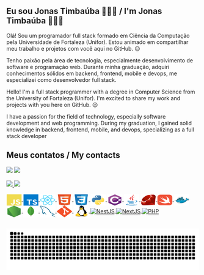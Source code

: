 ## Eu sou Jonas Timbaúba 🤠🖖🏽 / I'm Jonas Timbaúba 🤠🖖🏽

<p> Olá! Sou um programador full stack formado em Ciência da Computação pela Universidade de Fortaleza (Unifor). Estou animado em compartilhar meu trabalho e projetos com você aqui no GitHub. 😉 <p>
<p> Tenho paixão pela área de tecnologia, especialmente desenvolvimento de software e programação web. Durante minha graduação, adquiri conhecimentos sólidos em backend, frontend, mobile e devops, me especializei como desenvolvedor full stack. <p>

<p> Hello! I'm a full stack programmer with a degree in Computer Science from the University of Fortaleza (Unifor). I'm excited to share my work and projects with you here on GitHub. 😉 </p>
<p> I have a passion for the field of technology, especially software development and web programming. During my graduation, I gained solid knowledge in backend, frontend, mobile, and devops, specializing as a full stack developer </p>

<h2>Meus contatos / My contacts</h2>
<div>
 <a href="https://www.linkedin.com/in/jonas-timba%C3%BAba-0357b21b8/" target="_blank"><img src="https://img.shields.io/badge/-LinkedIn-%230077B5?style=for-the-badge&logo=linkedin&logoColor=white" target="_blank"></a> 
 <a href="https://linktr.ee/jonastb" target="_blank"><img src="https://img.shields.io/badge/-WhatsApp-%2325D366?style=for-the-badge&logo=whatsapp&logoColor=white" target="_blank"></a>
</div>
<br/>

 <div>
  <a href="https://github.com/JonasTB">
  <img height="180em" src="https://github-readme-stats.vercel.app/api?username=JonasTB&show_icons=true&theme=omni&include_all_commits=true&count_private=true"/>
  <img height="180em" src="https://github-readme-stats.vercel.app/api/top-langs/?username=JonasTB&layout=compact&langs_count=16&theme=omni"/>
<div>
<div style="display: inline_block"><br>
  <img align="center" alt="Js" height="30" width="40" src="https://raw.githubusercontent.com/devicons/devicon/master/icons/javascript/javascript-plain.svg">
  <img align="center" alt="Ts" height="30" width="40" src="https://raw.githubusercontent.com/devicons/devicon/master/icons/typescript/typescript-plain.svg">
  <img align="center" alt="React" height="30" width="40" src="https://raw.githubusercontent.com/devicons/devicon/master/icons/react/react-original.svg">
  <img align="center" alt="HTML" height="30" width="40" src="https://raw.githubusercontent.com/devicons/devicon/master/icons/html5/html5-original.svg">
  <img align="center" alt="CSS" height="30" width="40" src="https://raw.githubusercontent.com/devicons/devicon/master/icons/css3/css3-original.svg">
  <img align="center" alt="Python" height="30" width="40" src="https://raw.githubusercontent.com/devicons/devicon/master/icons/python/python-original.svg">
  <img align="center" alt="Csharp" height="30" width="40" src="https://raw.githubusercontent.com/devicons/devicon/master/icons/csharp/csharp-original.svg">
  <img align="center" alt="Java" height="30" width="40" src="https://raw.githubusercontent.com/devicons/devicon/master/icons/java/java-original.svg">
 <img align="center" alt="Ruby" height="30" width="40" src="https://raw.githubusercontent.com/devicons/devicon/master/icons/ruby/ruby-original.svg">
 <img align="center" alt="Swift" height="30" width="40" src="https://raw.githubusercontent.com/devicons/devicon/master/icons/swift/swift-original.svg">
 <img align="center" alt="Docker" height="30" width="40" src="https://raw.githubusercontent.com/devicons/devicon/master/icons/docker/docker-original.svg">
 <img align="center" alt="NodeJS" height="30" width="40" src="https://raw.githubusercontent.com/devicons/devicon/master/icons/nodejs/nodejs-original.svg">
 <img align="center" alt="MongoDB" height="30" width="40" src="https://raw.githubusercontent.com/devicons/devicon/master/icons/mongodb/mongodb-original.svg">
 <img align="center" alt="MySQL" height="30" width="40" src="https://raw.githubusercontent.com/devicons/devicon/master/icons/mysql/mysql-original.svg">
 <img align="center" alt="Git" height="30" width="40" src="https://raw.githubusercontent.com/devicons/devicon/master/icons/git/git-original.svg">
 <img align="center" alt="Linux" height="30" width="40" src="https://raw.githubusercontent.com/devicons/devicon/master/icons/linux/linux-original.svg">
<img align="center" alt="NestJS" height="30" width="40" src="https://raw.githubusercontent.com/nestjs/nest/master/assets/logo-icon.svg">
<img align="center" alt="NextJS" height="30" width="40" src="https://raw.githubusercontent.com/vercel/vercel/main/packages/next/assets/next-logo.svg">
 <img align="center" alt="PHP" height="30" width="40" src="https://raw.githubusercontent.com/jmnote/z-icons/master/svg/php.svg">
</div>
 
##
  
![Snake animation](https://github.com/jonastb/jonastb/blob/output/github-contribution-grid-snake.svg)
